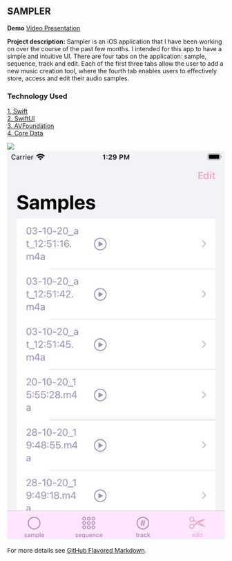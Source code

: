 ## SAMPLER

**Demo** [Video Presentation](https://www.youtube.com/watch?v=nQHyY94PGT4)

**Project description:** Sampler is an iOS application that I have been working on over the course of the past few months. I intended for this app to have a simple and intuitive UI. There are four tabs on the application: sample, sequence, track and edit. Each of the first three tabs allow the user to add a new music creation tool, where the fourth tab enables users to effectively store, access and edit their audio samples. 

### Technology Used
<p>
<a href="https://developer.apple.com/swift/">1. Swift</a>
  <br>
<a href="https://developer.apple.com/documentation/swiftui">2. SwiftUI</a>
  <br>
<a href ="https://developer.apple.com/documentation/avfoundation">3. AVFoundation </a>
  <br>
<a href ="https://developer.apple.com/documentation/coredata">4. Core Data </a>
</p>  

<img src="images/Screen Recording 2020-10-30 at 1.51.30 PM.mov?raw=true"/>
<img src="images/Simulator Screen Shot - iPhone SE (2nd generation) - 2020-10-30 at 13.29.03.png"?raw=true/>

For more details see [GitHub Flavored Markdown](https://guides.github.com/features/mastering-markdown/).
